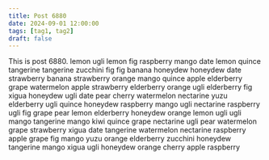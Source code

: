 ```yaml
---
title: Post 6880
date: 2024-09-01 12:00:00
tags: [tag1, tag2]
draft: false
---
```

This is post 6880.
lemon
ugli
lemon
fig
raspberry
mango
date
lemon
quince
tangerine
tangerine
zucchini
fig
fig
banana
honeydew
honeydew
date
strawberry
banana
strawberry
orange
mango
quince
apple
elderberry
grape
watermelon
apple
strawberry
elderberry
orange
ugli
elderberry
fig
xigua
honeydew
ugli
date
pear
cherry
watermelon
nectarine
yuzu
elderberry
ugli
quince
honeydew
raspberry
mango
ugli
nectarine
raspberry
ugli
fig
grape
pear
lemon
elderberry
honeydew
orange
lemon
ugli
ugli
mango
tangerine
mango
kiwi
quince
grape
nectarine
ugli
pear
watermelon
grape
strawberry
xigua
date
tangerine
watermelon
nectarine
raspberry
apple
grape
fig
mango
yuzu
orange
elderberry
zucchini
honeydew
tangerine
mango
xigua
ugli
honeydew
orange
cherry
apple
raspberry
